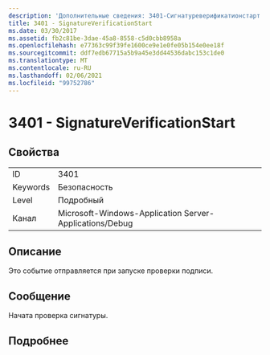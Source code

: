 ```yaml
---
description: 'Дополнительные сведения: 3401-Сигнатуреверификатионстарт'
title: 3401 - SignatureVerificationStart
ms.date: 03/30/2017
ms.assetid: fb2c81be-3dae-45a8-8558-c5d0cbb8958a
ms.openlocfilehash: e77363c99f39fe1600ce9e1e0fe05b154e0ee18f
ms.sourcegitcommit: ddf7edb67715a5b9a45e3dd44536dabc153c1de0
ms.translationtype: MT
ms.contentlocale: ru-RU
ms.lasthandoff: 02/06/2021
ms.locfileid: "99752786"
---
```

# <a name="3401---signatureverificationstart"></a>3401 - SignatureVerificationStart

## <a name="properties"></a>Свойства  
  
|||  
|-|-|  
|ID|3401|  
|Keywords|Безопасность|  
|Level|Подробный|  
|Канал|Microsoft-Windows-Application Server-Applications/Debug|  
  
## <a name="description"></a>Описание  

 Это событие отправляется при запуске проверки подписи.  
  
## <a name="message"></a>Сообщение  

 Начата проверка сигнатуры.  
  
## <a name="details"></a>Подробнее
